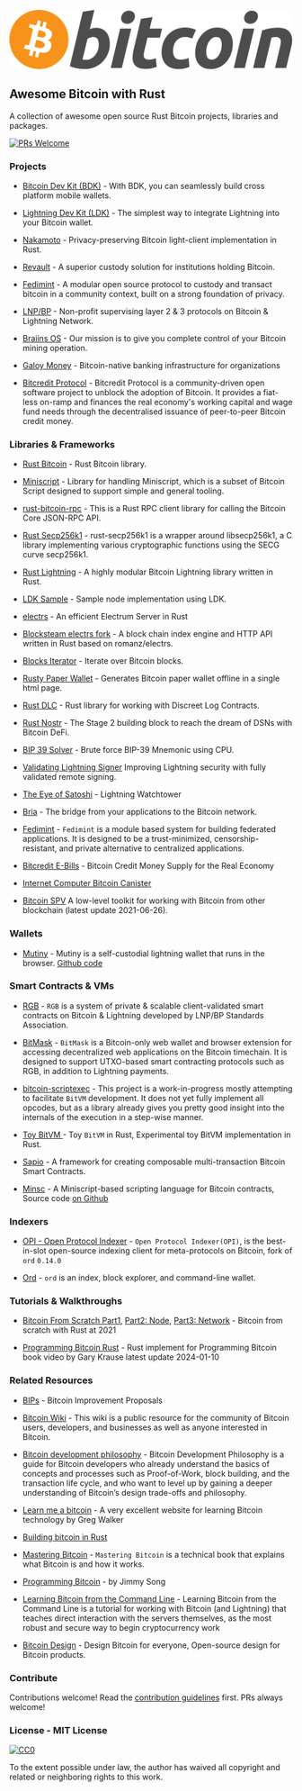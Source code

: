 
![Logo](images/bitcoin_logo.png) 


## Awesome Bitcoin with Rust
A collection of awesome open source Rust Bitcoin projects, libraries and packages.

[![PRs Welcome](https://img.shields.io/badge/PRs-welcome-brightgreen.svg?style=flat-square)](http://makeapullrequest.com)

### Projects
- [Bitcoin Dev Kit (BDK)](https://bitcoindevkit.org/) - With BDK, you can seamlessly build cross platform mobile wallets.
  
- [Lightning Dev Kit (LDK)](https://lightningdevkit.org/) - The simplest way to integrate Lightning into your Bitcoin wallet.
  
- [Nakamoto](https://github.com/cloudhead/nakamoto) - Privacy-preserving Bitcoin light-client implementation in Rust.
  
- [Revault](https://revault.dev/) - A superior custody solution for institutions holding Bitcoin.
  
- [Fedimint](https://fedimint.org/) - A modular open source protocol to custody and transact bitcoin in a community context, built on a strong foundation of privacy.
  
- [LNP/BP](https://www.lnp-bp.org/) - Non-profit supervising layer 2 & 3 protocols on Bitcoin & Lightning Network.
  
- [Braiins OS](https://braiins.com/bitcoin-mining-stack-upgrade) - Our mission is to give you complete control of your Bitcoin mining operation.
  
- [Galoy Money](https://galoy.io/) - Bitcoin-native banking infrastructure for organizations

- [Bitcredit Protocol](https://www.bit.cr/) - Bitcredit Protocol is a community-driven open software project to unblock the adoption of Bitcoin. It provides a fiat-less on-ramp and finances the real economy's working capital and wage fund needs through the decentralised issuance of peer-to-peer Bitcoin credit money.

### Libraries & Frameworks
- [Rust Bitcoin](https://github.com/rust-bitcoin/rust-bitcoin) - Rust Bitcoin library.
  
- [Miniscript](https://github.com/rust-bitcoin/rust-miniscript/) - Library for handling Miniscript, which is a subset of Bitcoin Script designed to support simple and general tooling.

- [rust-bitcoin-rpc](https://github.com/rust-bitcoin/rust-bitcoincore-rpc) - This is a Rust RPC client library for calling the Bitcoin Core JSON-RPC API.
  
- [Rust Secp256k1](https://github.com/rust-bitcoin/rust-secp256k1) - rust-secp256k1 is a wrapper around libsecp256k1, a C library implementing various cryptographic functions using the SECG curve secp256k1.
  
- [Rust Lightning](https://github.com/lightningdevkit/rust-lightning) - A highly modular Bitcoin Lightning library written in Rust.
  
- [LDK Sample](https://github.com/lightningdevkit/ldk-sample) - Sample node implementation using LDK.
  
- [electrs](https://github.com/romanz/electrs) - An efficient Electrum Server in Rust

- [Blocksteam electrs fork](https://github.com/Blockstream/electrs) - A block chain index engine and HTTP API written in Rust based on romanz/electrs.
  
- [Blocks Iterator](https://github.com/RCasatta/blocks_iterator) - Iterate over Bitcoin blocks.
  
- [Rusty Paper Wallet](https://github.com/RCasatta/rusty-paper-wallet) - Generates Bitcoin paper wallet offline in a single html page.
  
- [Rust DLC](https://github.com/p2pderivatives/rust-dlc) - Rust library for working with Discreet Log Contracts.
  
- [Rust Nostr](https://github.com/rajarshimaitra/rust-nostr) - The Stage 2 building block to reach the dream of DSNs with Bitcoin DeFi.
  
- [BIP 39 Solver](https://github.com/johncantrell97/bip39-solver-cpu) - Brute force BIP-39 Mnemonic using CPU.
  
- [Validating Lightning Signer](https://gitlab.com/lightning-signer/docs/) Improving Lightning security with fully validated remote signing.
  
- [The Eye of Satoshi](https://github.com/talaia-labs/rust-teos) - Lightning Watchtower

- [Bria](https://github.com/GaloyMoney/bria) - The bridge from your applications to the Bitcoin network.

- [Fedimint](https://github.com/fedimint/fedimint) - `Fedimint` is a module based system for building federated applications. It is designed to be a trust-minimized, censorship-resistant, and private alternative to centralized applications.

- [Bitcredit E-Bills](https://github.com/BitcoinCredit/E-Bills) - Bitcoin Credit Money Supply for the Real Economy

- [Internet Computer Bitcoin Canister](https://github.com/dfinity/bitcoin-canister)
  
- [Bitcoin SPV](https://github.com/summa-tx/bitcoin-spv) A low-level toolkit for working with Bitcoin from other blockchain (latest update 2021-06-26).

### Wallets
- [Mutiny](https://www.mutinywallet.com/) - Mutiny is a self-custodial lightning wallet that runs in the browser. [Github code](https://github.com/MutinyWallet/)
  
### Smart Contracts & VMs
- [RGB](https://github.com/RGB-WG) - `RGB` is a system of private & scalable client-validated smart contracts on Bitcoin & Lightning developed by LNP/BP Standards Association.
  
- [BitMask](https://github.com/diba-io/bitmask-core) - `BitMask` is a Bitcoin-only web wallet and browser extension for accessing decentralized web applications on the Bitcoin timechain. It is designed to support UTXO-based smart contracting protocols such as RGB, in addition to Lightning payments.
  
- [bitcoin-scriptexec](https://github.com/BitVM/rust-bitcoin-scriptexec) - This project is a work-in-progress mostly attempting to facilitate `BitVM` development. It does not yet fully implement all opcodes, but as a library already gives you pretty good insight into the internals of the execution in a step-wise manner.
  
- [Toy BitVM ](https://github.com/chainwayxyz/toy-bitvm-rs) - Toy `BitVM` in Rust, Experimental toy BitVM implementation in Rust.
  
- [Sapio](https://github.com/sapio-lang/sapio) - A framework for creating composable multi-transaction Bitcoin Smart Contracts.

- [Minsc](https://min.sc) - A Miniscript-based scripting language for Bitcoin contracts, Source code [on Github](https://github.com/shesek/minsc) 

### Indexers

- [OPI - Open Protocol Indexer](https://github.com/bestinslot-xyz/OPI) - `Open Protocol Indexer(OPI)`, is the best-in-slot open-source indexing client for meta-protocols on Bitcoin, fork of `ord` `0.14.0`
  
- [Ord](https://github.com/ordinals/ord) - `ord` is an index, block explorer, and command-line wallet. 
  
### Tutorials & Walkthroughs
- [Bitcoin From Scratch Part1](https://monokh.com/posts/bitcoin-from-scratch-part-1), [Part2: Node](https://monokh.com/posts/bitcoin-from-scratch-part-2), [Part3: Network](https://monokh.com/posts/bitcoin-from-scratch-part-3) - Bitcoin from scratch with Rust  at 2021
  
- [Programming Bitcoin Rust](https://www.youtube.com/playlist?list=PLa5eH26KEhkf87-l9WizXX_N17uICIQ21) - Rust implement for Programming Bitcoin book video by Gary Krause latest update 2024-01-10

### Related Resources
- [BIPs](https://github.com/bitcoin/bips) - Bitcoin Improvement Proposals
  
- [Bitcoin Wiki](https://en.bitcoin.it/wiki/Main_Page) - This wiki is a public resource for the community of Bitcoin users, developers, and businesses as well as anyone interested in Bitcoin.
  
- [Bitcoin development philosophy](https://bitcoindevphilosophy.com/) - Bitcoin Development Philosophy is a guide for Bitcoin developers who already understand the basics of concepts and processes such as Proof-of-Work, block building, and the transaction life cycle, and who want to level up by gaining a deeper understanding of Bitcoin’s design trade-offs and philosophy.

- [Learn me a bitcoin](https://learnmeabitcoin.com/) - A very excellent website for learning Bitcoin technology by Greg Walker
  
- [Building bitcoin in Rust](https://braiins.com/books/building-bitcoin-in-rust) 
  
- [Mastering Bitcoin](https://github.com/bitcoinbook/bitcoinbook) - `Mastering Bitcoin` is a technical book that explains what Bitcoin is and how it works.

- [Programming Bitcoin](https://github.com/jimmysong/programmingbitcoin) - by Jimmy Song
  
- [Learning Bitcoin from the Command Line](https://github.com/BlockchainCommons/Learning-Bitcoin-from-the-Command-Line) - Learning Bitcoin from the Command Line is a tutorial for working with Bitcoin (and Lightning) that teaches direct interaction with the servers themselves, as the most robust and secure way to begin cryptocurrency work
  
- [Bitcoin Design](https://bitcoin.design/) - Design Bitcoin for everyone, Open-source design for Bitcoin products.
  
### Contribute
Contributions welcome! Read the [contribution guidelines](contributing.md) first. PRs always welcome!

### License - MIT License

[![CC0](http://mirrors.creativecommons.org/presskit/buttons/88x31/svg/cc-zero.svg)](http://creativecommons.org/publicdomain/zero/1.0)

To the extent possible under law, the author has waived all copyright and related or neighboring rights to this work.